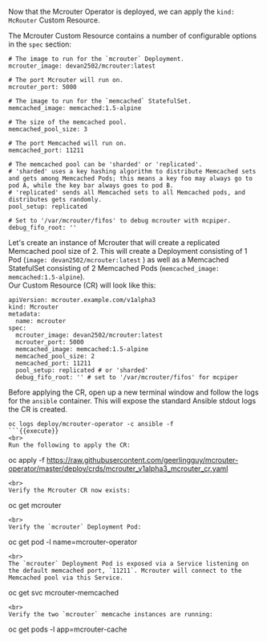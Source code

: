 Now that the Mcrouter Operator is deployed, we can apply the `kind: McRouter` Custom Resource.

The Mcrouter Custom Resource contains a number of configurable options in the `spec` section:

```
# The image to run for the `mcrouter` Deployment.
mcrouter_image: devan2502/mcrouter:latest

# The port Mcrouter will run on.
mcrouter_port: 5000

# The image to run for the `memcached` StatefulSet.
memcached_image: memcached:1.5-alpine

# The size of the memcached pool.
memcached_pool_size: 3

# The port Memcached will run on.
memcached_port: 11211

# The memcached pool can be 'sharded' or 'replicated'.
# 'sharded' uses a key hashing algorithm to distribute Memcached sets and gets among Memcached Pods; this means a key foo may always go to pod A, while the key bar always goes to pod B.
# 'replicated' sends all Memcached sets to all Memcached pods, and distributes gets randomly.
pool_setup: replicated

# Set to '/var/mcrouter/fifos' to debug mcrouter with mcpiper.
debug_fifo_root: ''
```

Let's create an instance of Mcrouter that will create a replicated Memcached pool size of 2. This will create a Deployment consisting of 1 Pod (`image: devan2502/mcrouter:latest` ) as well as a Memcached StatefulSet consisting of 2 Memcached Pods (`memcached_image: memcached:1.5-alpine`).
<br>
Our Custom Resource (CR) will look like this:

```
apiVersion: mcrouter.example.com/v1alpha3
kind: Mcrouter
metadata:
  name: mcrouter
spec:
  mcrouter_image: devan2502/mcrouter:latest
  mcrouter_port: 5000
  memcached_image: memcached:1.5-alpine
  memcached_pool_size: 2
  memcached_port: 11211
  pool_setup: replicated # or 'sharded'
  debug_fifo_root: '' # set to '/var/mcrouter/fifos' for mcpiper
```

Before applying the CR, open up a new terminal window and follow the logs for the `ansible` container. This will expose the standard Ansible stdout logs the CR is created.

```
oc logs deploy/mcrouter-operator -c ansible -f
```{{execute}}
<br>
Run the following to apply the CR:

```
oc apply -f https://raw.githubusercontent.com/geerlingguy/mcrouter-operator/master/deploy/crds/mcrouter_v1alpha3_mcrouter_cr.yaml
```{{execute}}
<br>
Verify the Mcrouter CR now exists:

```
oc get mcrouter
```{{execute}}
<br>
Verify the `mcrouter` Deployment Pod:

```
oc get pod -l name=mcrouter-operator
```{{execute}}
<br>
The `mcrouter` Deployment Pod is exposed via a Service listening on the default memcached port, `11211`. Mcrouter will connect to the Memcached pool via this Service.

```
oc get svc mcrouter-memcached
```{{execute}}
<br>
Verify the two `mcrouter` memcache instances are running:

```
oc get pods -l app=mcrouter-cache
```{{execute}}